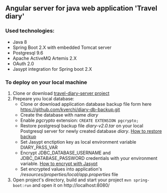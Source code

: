 ## Angular server for java web application 'Travel diary'
### Used technologies:
* Java 8
* Spring Boot 2.X with embedded Tomcat server
* Postgresql 9.6
* Apache ActiveMQ Artemis 2.X
* OAuth 2.0
* Jasypt integration for Spring boot 2.X

### To deploy on your local machine
1. Clone or download [travel-diary-server project](https://github.com/kverchi/travel-diary-server.git)
2. Prepeare you local database:
     * Clone or download application database backup file form here https://github.com/kverchi/diary-db-backup.git
     * Create the database with name *diary*
     * Enable *pgcrypto* extension: `CREATE EXTENSION pgcrypto;`
     * Restore postgresql backup file *diary-v2.0.tar* on your local Postgresql server for newly created database *diary*. [How to restore backup](https://www.postgresql.org/docs/9.6/backup-dump.html#BACKUP-DUMP-RESTORE) 
     * Set Jasypt enctiption key as local environment variable DIARY_PASS_VAR
     * Encrypt JDBC_DATABASE_USERNAME and JDBC_DATABASE_PASSWORD credentials with your environment variable. [How to encrypt with Jasypt](https://apereo.atlassian.net/wiki/spaces/CASUM/pages/103261428/HOWTO+Use+Jasypt+to+encrypt+passwords+in+configuration+files)
     * Set encrypted values into application's */resources/properties/local/app.properties* file 
3. Open project's directory, build and start your project `mvn spring-boot:run` and open it on http://localhost:8080/
